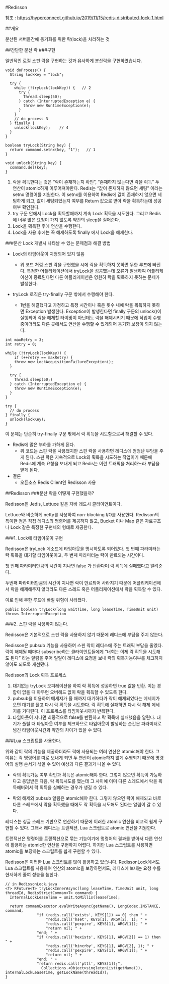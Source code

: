 #Redisson

참조 : https://hyperconnect.github.io/2019/11/15/redis-distributed-lock-1.html

##개요

분산된 서버들간에 동기화를 위한 락(lock)을 처리하는 것

##간단한 분산 락
###구현

일반적인 로컬 스핀 락을 구현하는 것과 유사하게 분산락을 구현하였습니다.

```
void doProcess() {
  String lockKey = "lock";
  
  try {
    while (!tryLock(lockKey)) {   // 2
      try {
        Thread.sleep(50);        
      } catch (InterruptedException e) {
        throw new RuntimeException(e);
      }
    }
    // do process 3
  } finally {
    unlock(lockKey);    // 4
  }
}

boolean tryLock(String key) {
  return command.setnx(key, "1");   // 1
}

void unlock(String key) {
  command.del(key);
}
```

1. 락을 획득한다는 것은 “락이 존재하는지 확인”, “존재하지 않는다면 락을 획득” 두 연산이 atomic하게 이루어져야한다. Redis는 “값이 존재하지 않으면 세팅” 이라는 setnx 명령어를 지원한다. 이 setnx를 이용하여 Redis에 값이 존재하지 않으면 세팅하게 되고, 값이 세팅되었는지 여부를 Return 값으로 받아 락을 획득하는데 성공 여부 확인한다.
2. try 구문 안에서 Lock을 획득할때까지 계속 Lock 획득을 시도한다. 그리고 Redis에 너무 많은 요청이 가지 않도록 약간의 sleep을 걸어준다.
3. Lock을 획득한 후에 연산을 수행한다.
4. Lock을 사용 후에는 꼭 해제하도록 finally 에서 Lock을 해제한다.

###분산 Lock 개발시 나타날 수 있는 문제점과 해결 방법

- Lock의 타임아웃이 지정되어 있지 않음
  - 위 코드 처럼 스핀 락을 구현했을 시에 락을 획득하지 못하면 무한 루프에 빠진다. 특정한 어플리케이션에서 tryLock을 성공했는데 오류가 발생하여 어플리케이션이 종료된다면 다른 어플리케이션은 영원히 락을 획득하지 못하는 문제가 발생한다. 

- tryLock 로직은 try-finally 구문 밖에서 수행해야 한다.
  - 1번을 해결했다고 가정하고 특정 시간이나 혹은 횟수 내에 락을 획득하지 못하면 Exception 발생한다. Exception이 발생한다면 finally 구문의 unlock()이 실행되어 락을 해제할 타이밍이 아닌데도 락을 해제시키기 때문에 작업이 수행중이더라도 다른 곳에서도 연산을 수행할 수 있게되어 동기화 보장이 되지 않는다. 

```
int maxRetry = 3;
int retry = 0;

while (!tryLock(lockKey)) {
    if (++retry == maxRetry) {
    throw new LockAcquisitionFailureException();
  }
  
  try {
    Thread.sleep(50;)
  } catch (InterruptedException e) {
    throw new RuntimeException(e);
  }
}

try { 
  // do process
} finally {
  unlock(lockKey);
}
```
이 문제는 단순히 try-finally 구문 밖에서 락 획득을 시도함으로써 해결할 수 있다.

- Redis에 많은 부하를 가하게 된다.
  - 위 코드는 스핀 락을 사용했지만 스핀 락을 사용하면 레디스에 엄청난 부담을 주게 된다. 스핀 락은 지속적으로 Lock의 획득을 시도하는 작업이기 때문에 Redis에 계속 요청을 보내게 되고 Redis는 이런 트래픽을 처리하느라 부담을 받게 된다.
- 결론 
  - 오픈소스 Redis Client인 Redisson 사용

##Redisson
###분산 락을 어떻게 구현했을까?

Redisson은 Jedis, Lettuce 같은 자바 레드시 클라이언트이다.

Lettuce와 비슷하게 netty를 사용하여 non-blocking I/O를 사용한다. Redisson의 특이한 점은 직접 레디스의 명령어를 제공하지 않고, Bucket 이나 Map 같은 자료구조나 Lock 같은 특정한 구현체의 형태로 제공한다.

###1. Lock에 타임아웃이 구현

Redisson은 tryLock 메소드에 타임아웃을 명시하도록 되어있다. 첫 번째 파라미터는 락 획득을 대기할 타임아웃이고, 두 번째 파라미터는 락이 만료되는 시간이다.

첫 번째 파라미터만큼의 시간이 지나면 false 가 반환다며 락 획득에 실패했다고 알려준다. 

두번째 파라미터만큼의 시간이 지나면 락이 만료되어 사라지기 때문에 어플리케이션에서 락을 해제해주지 않더라도 다른 스레드 혹은 어플리케이션에서 락을 획득할 수 있다.

이로 인해 무한 루프에 빠질 위험이 사라졌다.

```
public boolean tryLock(long waitTime, long leaseTime, TimeUnit unit) throws InterruptedException
```

###2. 스핀 락을 사용하지 않는다.

Redisson은 기본적으로 스핀 락을 사용하지 않기 때문에 레디스에 부담을 주지 않는다.

Redisson은 pubsub 기능을 사용하여 스핀 락이 레디스에 주는 트래픽 부담을 줄였다. 락이 해제될 때마다 subscribe하는 클라이언트들에게 “너희는 이제 락 획득을 시도해도 된다” 라는 알림을 주어 일일이 레디스에 요청을 보내 락의 획득가능여부를 체크하지 않아도 되도록 개선됐다. 

Redisson의 Lock 획득 프로세스

1. 대기없는 tryLock 오퍼레이션을 하여 락 획득에 성공하면 true 값을 반환. 이는 경합이 없을 때 아무런 오버헤드 없이 락을 획득할 수 있도록 한다.
2. pubsub을 이용하여 메세지가 올 때까지 대기하다가 락이 해제되었다는 메세지가 오면 대기를 풀고 다시 락 획득을 시도한다. 락 획득에 실패하면 다시 락 해제 메세지를 기다린다. 이 프로세스를 타임아웃시까지 반복한다.
3. 타임아웃이 지나면 최종적으로 false를 반환하고 락 획득에 실패했음을 알린다. 대기가 풀릴 때 타임아웃 여부를 체크하므로 타임아웃이 발생하는 순간은 파라미터로 넘긴 타임아웃시간과 약간의 차이가 있을 수 있다.

###Lua 스크립트를 사용한다.

위와 같이 락의 기능을 제공하더라도 락에 사용되는 여러 연산은 atomic해야 한다. 그 이유는 각 명령어를 따로 보내게 되면 두 연산이 atomic하지 않게 수행되기 때문에 명령어의 실행 순서가 섞일 수 있어 예상과 다른 결과가 나올 수 있다.

- 락의 획득가능 여부 확인과 획득은 atomic해야 한다. 그렇지 않으면 획득이 가능하다고 응답받은 다음, 락 획득시도를 했는데 그 사이에 이미 다른 스레드에서 락을 획득해버려서 락 획득을 실패하는 경우가 생길 수 있다.

- 락의 해제와 pubsub 알림은 atomic해야 한다. 그렇지 않으면 락이 해제되고 바로 다른 스레드에서 락을 획득했을 때에도 락 획득을 시도해도 된다는 알림이 갈 수 있다.

레디스는 싱글 스레드 기반으로 연산하기 때문에 이러한 atomic 연산을 비교적 쉽게 구현할 수 있다. 그래서 레디스는 트랜잭션, Lua 스크립트로 atomic 연산을 지원한다.

트랜잭션은 명령어를 트랜잭션으로 묶는 기능이기에 명령어의 결과를 받아서 다른 연산에 활용하는 atomic한 연산을 구현하지 어렵다. 하지만 Lua 스크립트를 사용하면 atomic을 보장하는 스크립트를 쉽게 구현할 수 있다.

Redisson은 이러한 Lua 스크립트를 많이 활용하고 있습니다. RedissonLock에서도 Lua 스크립트를 사용하여 연산의 atomic을 보장하면서도, 레디스에 보내는 요청 수를 현저하게 줄여 성능을 높힌다.

```
// in RedissonLock.java
<T> RFuture<T> tryLockInnerAsync(long leaseTime, TimeUnit unit, long threadId, RedisStrictComman<T> command) {
  InternalLockLeaseTime = unit.toMillis(leaseTime);
  
  return commanExecutor.evalWriteAsync(getName(), LongCodec.INSTANCE, command,
              "if (redis.call('exists', KEYS[1]) == 0) then " +
                  "redis.call('hset', KEYS[1], ARGV[2], 1); " +
                  "redis.call('pexpire', KEYS[1], ARGV[1]); " +
                  "return nil; " +
              "end; " +
              "if (redis.call('hexists', KEYS[1], ARGV[2]) == 1) then " +
                  "redis.call('hincrby', KEYS[1], ARGV[2], 1); " +
                  "redis.call('pexpire', KEYS[1], ARGV[1]); " +
                  "return nil; " +
              "end; " +
              "return redis.call('pttl', KEYS[1]);",
                Collections.<Object>singletonList(getName()), internalLockLeaseTime, getLockName(threadId));
}
```
